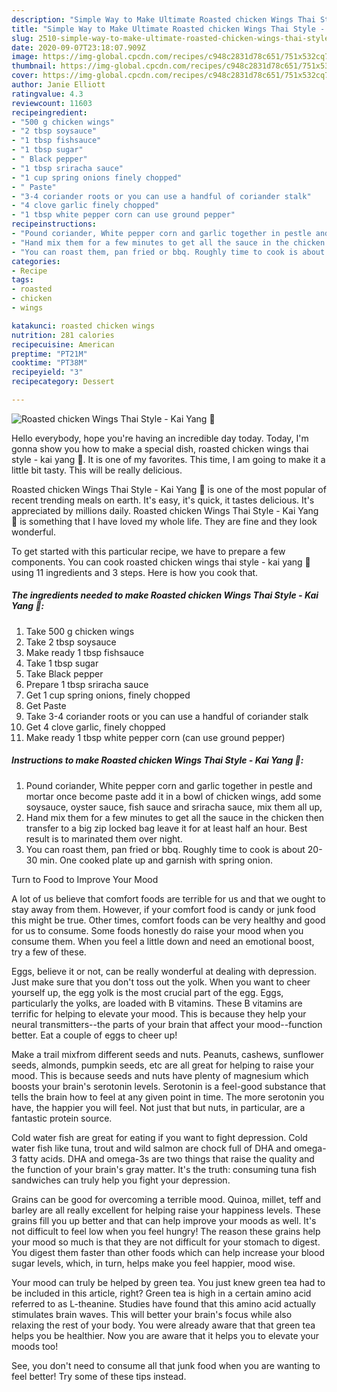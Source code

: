 ```yaml
---
description: "Simple Way to Make Ultimate Roasted chicken Wings Thai Style - Kai Yang 🍗"
title: "Simple Way to Make Ultimate Roasted chicken Wings Thai Style - Kai Yang 🍗"
slug: 2510-simple-way-to-make-ultimate-roasted-chicken-wings-thai-style-kai-yang
date: 2020-09-07T23:18:07.909Z
image: https://img-global.cpcdn.com/recipes/c948c2831d78c651/751x532cq70/roasted-chicken-wings-thai-style-kai-yang-🍗-recipe-main-photo.jpg
thumbnail: https://img-global.cpcdn.com/recipes/c948c2831d78c651/751x532cq70/roasted-chicken-wings-thai-style-kai-yang-🍗-recipe-main-photo.jpg
cover: https://img-global.cpcdn.com/recipes/c948c2831d78c651/751x532cq70/roasted-chicken-wings-thai-style-kai-yang-🍗-recipe-main-photo.jpg
author: Janie Elliott
ratingvalue: 4.3
reviewcount: 11603
recipeingredient:
- "500 g chicken wings"
- "2 tbsp soysauce"
- "1 tbsp fishsauce"
- "1 tbsp sugar"
- " Black pepper"
- "1 tbsp sriracha sauce"
- "1 cup spring onions finely chopped"
- " Paste"
- "3-4 coriander roots or you can use a handful of coriander stalk"
- "4 clove garlic finely chopped"
- "1 tbsp white pepper corn can use ground pepper"
recipeinstructions:
- "Pound coriander, White pepper corn and garlic together in pestle and mortar once become paste add it in a bowl of chicken wings, add some soysauce, oyster sauce, fish sauce and sriracha sauce, mix them all up,"
- "Hand mix them for a few minutes to get all the sauce in the chicken then transfer to a big zip locked bag leave it for at least half an hour. Best result is to marinated them over night."
- "You can roast them, pan fried or bbq. Roughly time to cook is about 20-30 min. One cooked plate up and garnish with spring onion."
categories:
- Recipe
tags:
- roasted
- chicken
- wings

katakunci: roasted chicken wings 
nutrition: 281 calories
recipecuisine: American
preptime: "PT21M"
cooktime: "PT38M"
recipeyield: "3"
recipecategory: Dessert

---
```



![Roasted chicken Wings Thai Style - Kai Yang 🍗](https://img-global.cpcdn.com/recipes/c948c2831d78c651/751x532cq70/roasted-chicken-wings-thai-style-kai-yang-🍗-recipe-main-photo.jpg)

Hello everybody, hope you're having an incredible day today. Today, I'm gonna show you how to make a special dish, roasted chicken wings thai style - kai yang 🍗. It is one of my favorites. This time, I am going to make it a little bit tasty. This will be really delicious.

Roasted chicken Wings Thai Style - Kai Yang 🍗 is one of the most popular of recent trending meals on earth. It's easy, it's quick, it tastes delicious. It's appreciated by millions daily. Roasted chicken Wings Thai Style - Kai Yang 🍗 is something that I have loved my whole life. They are fine and they look wonderful.




To get started with this particular recipe, we have to prepare a few components. You can cook roasted chicken wings thai style - kai yang 🍗 using 11 ingredients and 3 steps. Here is how you cook that.

<!--inarticleads1-->

##### The ingredients needed to make Roasted chicken Wings Thai Style - Kai Yang 🍗:

1. Take 500 g chicken wings
1. Take 2 tbsp soysauce
1. Make ready 1 tbsp fishsauce
1. Take 1 tbsp sugar
1. Take  Black pepper
1. Prepare 1 tbsp sriracha sauce
1. Get 1 cup spring onions, finely chopped
1. Get  Paste
1. Take 3-4 coriander roots or you can use a handful of coriander stalk
1. Get 4 clove garlic, finely chopped
1. Make ready 1 tbsp white pepper corn (can use ground pepper)




<!--inarticleads2-->

##### Instructions to make Roasted chicken Wings Thai Style - Kai Yang 🍗:

1. Pound coriander, White pepper corn and garlic together in pestle and mortar once become paste add it in a bowl of chicken wings, add some soysauce, oyster sauce, fish sauce and sriracha sauce, mix them all up,
1. Hand mix them for a few minutes to get all the sauce in the chicken then transfer to a big zip locked bag leave it for at least half an hour. Best result is to marinated them over night.
1. You can roast them, pan fried or bbq. Roughly time to cook is about 20-30 min. One cooked plate up and garnish with spring onion.




Turn to Food to Improve Your Mood


A lot of us believe that comfort foods are terrible for us and that we ought to stay away from them. However, if your comfort food is candy or junk food this might be true. Other times, comfort foods can be very healthy and good for us to consume. Some foods honestly do raise your mood when you consume them. When you feel a little down and need an emotional boost, try a few of these.

Eggs, believe it or not, can be really wonderful at dealing with depression. Just make sure that you don't toss out the yolk. When you want to cheer yourself up, the egg yolk is the most crucial part of the egg. Eggs, particularly the yolks, are loaded with B vitamins. These B vitamins are terrific for helping to elevate your mood. This is because they help your neural transmitters--the parts of your brain that affect your mood--function better. Eat a couple of eggs to cheer up!

Make a trail mixfrom different seeds and nuts. Peanuts, cashews, sunflower seeds, almonds, pumpkin seeds, etc are all great for helping to raise your mood. This is because seeds and nuts have plenty of magnesium which boosts your brain's serotonin levels. Serotonin is a feel-good substance that tells the brain how to feel at any given point in time. The more serotonin you have, the happier you will feel. Not just that but nuts, in particular, are a fantastic protein source.

Cold water fish are great for eating if you want to fight depression. Cold water fish like tuna, trout and wild salmon are chock full of DHA and omega-3 fatty acids. DHA and omega-3s are two things that raise the quality and the function of your brain's gray matter. It's the truth: consuming tuna fish sandwiches can truly help you fight your depression. 

Grains can be good for overcoming a terrible mood. Quinoa, millet, teff and barley are all really excellent for helping raise your happiness levels. These grains fill you up better and that can help improve your moods as well. It's not difficult to feel low when you feel hungry! The reason these grains help your mood so much is that they are not difficult for your stomach to digest. You digest them faster than other foods which can help increase your blood sugar levels, which, in turn, helps make you feel happier, mood wise.

Your mood can truly be helped by green tea. You just knew green tea had to be included in this article, right? Green tea is high in a certain amino acid referred to as L-theanine. Studies have found that this amino acid actually stimulates brain waves. This will better your brain's focus while also relaxing the rest of your body. You were already aware that that green tea helps you be healthier. Now you are aware that it helps you to elevate your moods too!

See, you don't need to consume all that junk food when you are wanting to feel better! Try  some  of  these  tips  instead.

